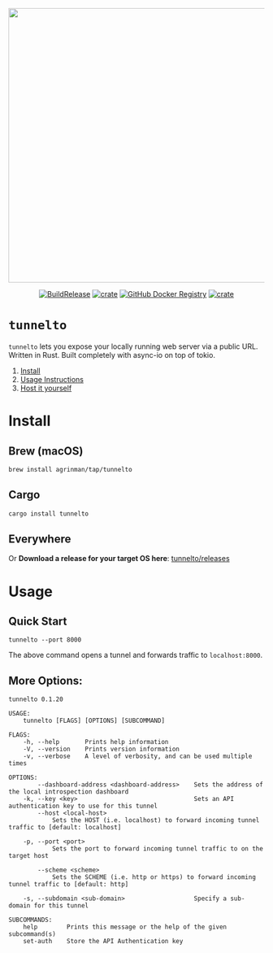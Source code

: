 <p align="center" >
<img width="540px" src="https://repository-images.githubusercontent.com/249120770/7ea6d180-b4ba-11ea-96ab-6c3b987aac9d" align="center"/>
</p>

<p align="center">    
  <a href="https://github.com/agrinman/tunnelto/actions?query=workflow%3A%22Build+and+Release%22"><img src="https://github.com/agrinman/wormhole/workflows/Build%20and%20Release/badge.svg" alt="BuildRelease"></a>
  <a href="https://crates.io/crates/wormhole-tunnel"><img src="https://img.shields.io/crates/v/tunnelto" alt="crate"></a>
  <a href="https://github.com/agrinman/tunnelto/packages/295195"><img src="https://img.shields.io/docker/v/agrinman/wormhole?label=Docker" alt="GitHub Docker Registry"></a> 
  <a href="https://twitter.com/alexgrinman"><img src="https://img.shields.io/twitter/follow/alexgrinman?label=%40AlexGrinman" alt="crate"></a>
</p>

# `tunnelto`

`tunnelto` lets you expose your locally running web server via a public URL.
Written in Rust. Built completely with async-io on top of tokio.

1. [Install](#install)
2. [Usage Instructions](#usage)
3. [Host it yourself](#host-it-yourself)

# Install

## Brew (macOS)

```bash
brew install agrinman/tap/tunnelto
```

## Cargo

```bash
cargo install tunnelto
```

## Everywhere

Or **Download a release for your target OS here**: [tunnelto/releases](https://github.com/tunneltodev/tunnelto/releases)

# Usage

## Quick Start

```shell script
tunnelto --port 8000
```

The above command opens a tunnel and forwards traffic to `localhost:8000`.

## More Options:

```shell script
tunnelto 0.1.20

USAGE:
    tunnelto [FLAGS] [OPTIONS] [SUBCOMMAND]

FLAGS:
    -h, --help       Prints help information
    -V, --version    Prints version information
    -v, --verbose    A level of verbosity, and can be used multiple times

OPTIONS:
        --dashboard-address <dashboard-address>    Sets the address of the local introspection dashboard
    -k, --key <key>                                Sets an API authentication key to use for this tunnel
        --host <local-host>
            Sets the HOST (i.e. localhost) to forward incoming tunnel traffic to [default: localhost]

    -p, --port <port>
            Sets the port to forward incoming tunnel traffic to on the target host

        --scheme <scheme>
            Sets the SCHEME (i.e. http or https) to forward incoming tunnel traffic to [default: http]

    -s, --subdomain <sub-domain>                   Specify a sub-domain for this tunnel

SUBCOMMANDS:
    help        Prints this message or the help of the given subcommand(s)
    set-auth    Store the API Authentication key
```
